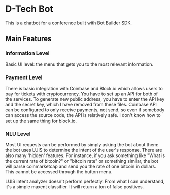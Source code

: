 # D-Tech Bot

This is a chatbot for a conference built with Bot Builder SDK.

## Main Features

### Information Level

Basic UI level: the menu that gets you to the most relevant information.

### Payment Level

There is basic integration with Coinbase and Block.io which allows users to pay for tickets with cryptocurrency. You have to set up an API for both of the services. To generate new public address, you have to enter the API key and the secret key, which I have removed from these files. Coinbase API can be configured to only receive payments, not send, so even if somebody can access the source code, the API is relatively safe. I don't know how to set up the same thing for block.io.

### NLU Level

Most UI requests can be performed by simply asking the bot about them: the bot uses LUIS to determine the intent of the user's response. There are also many 'hidden' features. For instance, if you ask something like "What is the current rate of bitcoin?" or "bitcoin rate" or something similar, the bot will parse coinmarketcap and send you the rate of one bitcoin in dollars. This cannot be accessed through the button menu.

LUIS intent analyzer doesn't perform perfectly. From what I can understand, it's a simple maxent classifier. It will return a ton of false positives.
